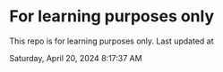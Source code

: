 # For learning purposes only
This repo is for learning purposes only.
Last updated at

Saturday, April 20, 2024 8:17:37 AM

